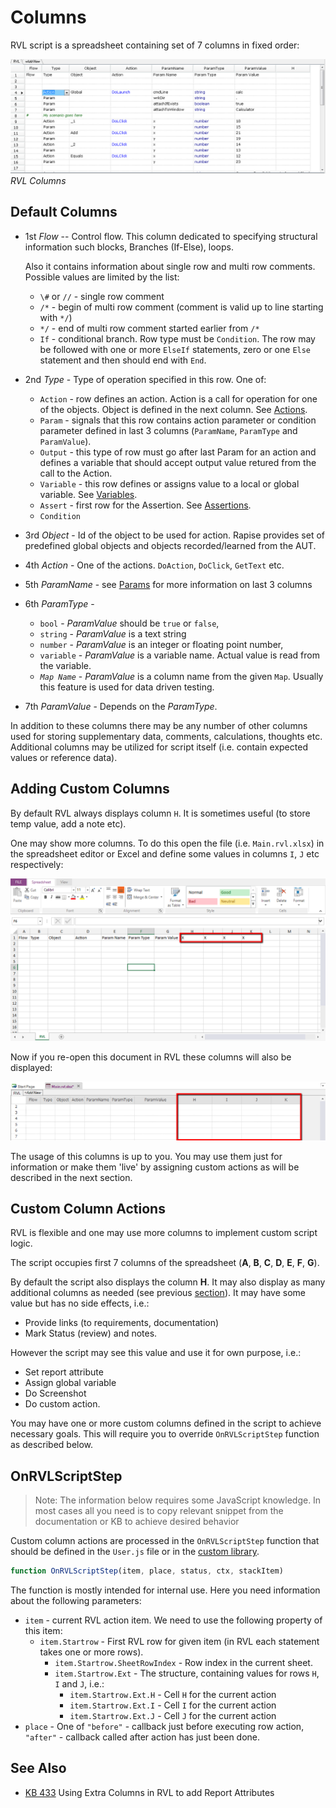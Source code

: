 # Columns

RVL script is a spreadsheet containing set of 7 columns in fixed order:

![Columns](img/Columns.png)
*RVL Columns*

## Default Columns

* 1st *Flow* -- Control flow. This column dedicated to specifying structural information such blocks, Branches (If-Else), loops.

    Also it contains information about single row and multi row comments. Possible values are limited by the list:
  *   `\#` or `//` - single row  comment
  * `/*` - begin of multi row comment (comment is valid up to line starting with `*/`)
  * `*/` - end of multi row comment started earlier from `/*`
  * `If` - conditional branch. Row type must be `Condition`. The row may be followed with one or more `ElseIf` statements, zero or one `Else` statement and then should end with `End`.

* 2nd *Type* -  Type of operation specified in this row. One of: 
  * `Action` - row defines an action. Action is a call for operation for one of the objects. Object is defined in the next column. See [Actions](Actions.md).
  * `Param` - signals that this row contains action parameter or condition parameter defined in last 3 columns (`ParamName`, `ParamType` and `ParamValue`).
  * `Output` - this type of row must go after last Param for an action and defines a variable that should accept output value retured from the call to the Action.
  * `Variable` - this row defines or assigns value to a local or global variable. See [Variables](Variables.md).
  * `Assert` - first row for the Assertion. See [Assertions](Assertions.md).
  * `Condition`
* 3rd *Object* - Id of the object to be used for action. Rapise provides set of predefined global objects and objects recorded/learned from the AUT.
* 4th *Action* - One of the actions. `DoAction`, `DoClick`, `GetText` etc.
* 5th *ParamName* - see [Params](Params.md) for more information on last 3 columns
* 6th *ParamType* - 
  * `bool` - *ParamValue* should be `true` or `false`,
  * `string` - *ParamValue* is a text string
  * `number` - *ParamValue* is an integer or floating point number,
  * `variable` - *ParamValue* is a variable name. Actual value is read from the variable.
  * *`Map Name`* - *ParamValue* is a column name from the given `Map`. Usually this feature is used for data driven testing.
* 7th *ParamValue* - Depends on the *ParamType*.

In addition to these columns there may be any number of other columns used for storing supplementary data, comments, calculations, thoughts etc. Additional columns may be utilized for script itself (i.e. contain expected values or reference data).

## Adding Custom Columns

By default RVL always displays column `H`. It is sometimes useful (to store temp value, add a note etc).

One may show more columns. To do this open the file (i.e. `Main.rvl.xlsx`) in the spreadsheet editor or Excel and define some values in columns `I`, `J` etc respectively:

![Excel Columns](img/CustomColumnsExcel.png)

Now if you re-open this document in RVL these columns will also be displayed:

![Excel Columns](img/CustomColumnsRVL.png)

The usage of this columns is up to you. You may use them just for information or make them 'live' by assigning custom actions as will be described in the next section.

## Custom Column Actions

RVL is flexible and one may use more columns to implement custom script logic.

The script occupies first 7 columns of the spreadsheet (**A**, **B**, **C**, **D**, **E**, **F**, **G**).

By default the script also displays the column **H**. It may also display as many additional columns as needed (see previous [section](#adding-custom-columns)). It may have some value but has no side effects, i.e.:

* Provide links (to requirements, documentation)
* Mark Status (review) and notes.

However the script may see this value and use it for own purpose, i.e.:

* Set report attribute
* Assign global variable
* Do Screenshot
* Do custom action.

You may have one or more custom columns defined in the script to achieve necessary goals. This will require you to override `OnRVLScriptStep` function as described below.

## OnRVLScriptStep

> Note: The information below requires some JavaScript knowledge. In most cases all you need is to copy relevant snippet from the documentation or KB to achieve desired behavior

Custom column actions are processed in the `OnRVLScriptStep` function that should be defined in the `User.js` file or in the [custom library](../Guide/custom_libraries.md).

```javascript
function OnRVLScriptStep(item, place, status, ctx, stackItem)
```

The function is mostly intended for internal use. Here you need information about the following parameters:

* `item` - current RVL action item. We need to use the following property of this item:
  * `item.Startrow` - First RVL row for given item (in RVL each statement takes one or more rows).
    * `item.Startrow.SheetRowIndex` - Row index in the current sheet.
    * `item.Startrow.Ext` - The structure, containing values for rows `H`, `I` and `J`, i.e.:
      * `item.Startrow.Ext.H` - Cell `H` for the current action
      * `item.Startrow.Ext.I` - Cell `I` for the current action
      * `item.Startrow.Ext.J` - Cell `J` for the current action
* `place` - One of `"before"` - callback just before executing row action, `"after"` - callback called after action has just been done.

## See Also

* [KB 433](http://www.inflectra.com/Support/KnowledgeBase/KB433.aspx) Using Extra Columns in RVL to add Report Attributes